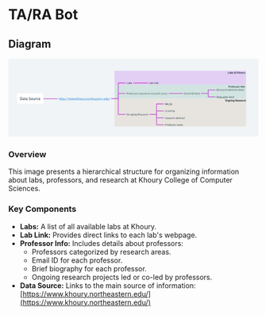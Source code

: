 # TA/RA Bot

## Diagram
![alt text](image.png)

### Overview

This image presents a hierarchical structure for organizing information about labs, professors, and research at Khoury College of Computer Sciences.

### Key Components

* **Labs:** A list of all available labs at Khoury.
* **Lab Link:** Provides direct links to each lab's webpage.
* **Professor Info:** Includes details about professors:
  * Professors categorized by research areas.
  * Email ID for each professor.
  * Brief biography for each professor.
  * Ongoing research projects led or co-led by professors.
* **Data Source:** Links to the main source of information: [https://www.khoury.northeastern.edu/](https://www.khoury.northeastern.edu/)
